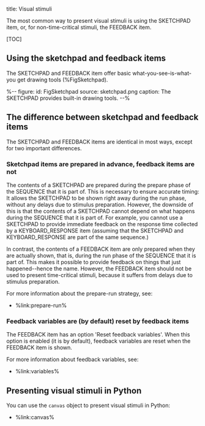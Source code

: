 title: Visual stimuli

The most common way to present visual stimuli is using the SKETCHPAD item, or, for non-time-critical stimuli, the FEEDBACK item.

[TOC]

## Using the sketchpad and feedback items

The SKETCHPAD and FEEDBACK item offer basic what-you-see-is-what-you get drawing tools (%FigSketchpad).

%--
figure:
 id: FigSketchpad
 source: sketchpad.png
 caption: The SKETCHPAD provides built-in drawing tools.
--%

## The difference between sketchpad and feedback items

The SKETCHPAD and FEEDBACK items are identical in most ways, except for two important differences.

### Sketchpad items are prepared in advance, feedback items are not

The contents of a SKETCHPAD are prepared during the prepare phase of the SEQUENCE that it is part of. This is necessary to ensure accurate timing: It allows the SKETCHPAD to be shown right away during the run phase, without any delays due to stimulus preparation. However, the downside of this is that the contents of a SKETCHPAD cannot depend on what happens during the SEQUENCE that it is part of. For example, you cannot use a SKETCHPAD to provide immediate feedback on the response time collected by a KEYBOARD_RESPONSE item (assuming that the SKETCHPAD and KEYBOARD_RESPONSE are part of the same sequence.)

In contrast, the contents of a FEEDBACK item are only prepared when they are actually shown, that is, during the run phase of the SEQUENCE that it is part of. This makes it possible to provide feedback on things that just happened--hence the name. However, the FEEDBACK item should not be used to present time-critical stimuli, because it suffers from delays due to stimulus preparation.

For more information about the prepare-run strategy, see:

- %link:prepare-run%

### Feedback variables are (by default) reset by feedback items

The FEEDBACK item has an option 'Reset feedback variables'. When this option is enabled (it is by default), feedback variables are reset when the FEEDBACK item is shown.

For more information about feedback variables, see:

- %link:variables%

## Presenting visual stimuli in Python

You can use the `canvas` object to present visual stimuli in Python:

- %link:canvas%
